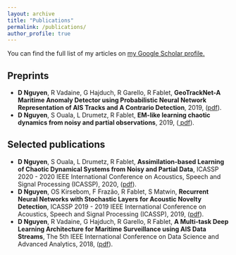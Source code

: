 ```yaml
---
layout: archive
title: "Publications"
permalink: /publications/
author_profile: true
---
```


You can find the full list of my articles on <u><a href="{{author.googlescholar}}">my Google Scholar profile</a>.</u>

## Preprints

* **D Nguyen**, R Vadaine, G Hajduch, R Garello, R Fablet, **GeoTrackNet-A Maritime Anomaly Detector using Probabilistic Neural Network Representation of AIS Tracks and A Contrario Detection**, 2019, (<a href= "https://arxiv.org/abs/1912.00682">pdf</a>).
* **D Nguyen**, S Ouala, L Drumetz, R Fablet, **EM-like learning chaotic dynamics from noisy and partial observations**, 2019, (<a href= "https://arxiv.org/abs/1903.10335"> pdf</a>).


## Selected publications
* **D Nguyen**, S Ouala, L Drumetz, R Fablet, **Assimilation-based Learning of Chaotic Dynamical Systems from Noisy and Partial Data**, ICASSP 2020 - 2020 IEEE International Conference on Acoustics, Speech and Signal Processing (ICASSP), 2020, (<a href= "https://www.researchgate.net/profile/Duong_Nguyen138/publication/341084271_Assimilation-Based_Learning_of_Chaotic_Dynamical_Systems_from_Noisy_and_Partial_Data/links/5eaf4dca45851592d6b84e14/Assimilation-Based-Learning-of-Chaotic-Dynamical-Systems-from-Noisy-and-Partial-Data.pdf">pdf</a>).
* **D Nguyen**, OS Kirsebom, F Frazão, R Fablet, S Matwin, **Recurrent Neural Networks with Stochastic Layers for Acoustic Novelty Detection**, ICASSP 2019 - 2019 IEEE International Conference on Acoustics, Speech and Signal Processing (ICASSP), 2019, (<a href= "https://arxiv.org/pdf/1902.04980">pdf</a>).
* **D Nguyen**, R Vadaine, G Hajduch, R Garello, R Fablet, **A Multi-task Deep Learning Architecture for Maritime Surveillance using AIS Data Streams**, The 5th IEEE International Conference on Data Science and Advanced Analytics, 2018, (<a href= "https://arxiv.org/pdf/1806.03972">pdf</a>).

<!-- {% include base_path %}

{% for post in site.publications reversed %}
  {% include archive-single.html %}
{% endfor %} -->
